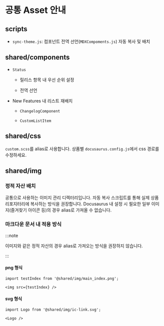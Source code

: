 
# 공통 Asset 안내 

## scripts

* `sync-theme.js`: 컴포넌트 전역 선언(`MDXCompoments.js`) 자동 복사 및 배치

## shared/components

* `Status`

    * 릴리스 항목 내 우선 순위 설정

    * 전역 선언

* New Features 내 리스트 재배치

    * `ChangelogComponent`

    * `CustomListItem`

## shared/css

`custom.scss`를 alias로 사용합니다. 상품별 `docusaurus.config.js`에서 css 경로를 수정하세요. 

## shared/img

### 정적 자산 배치 

공통으로 사용하는 이미지 관리 디렉터리입니다. 자동 복사 스크립트를 통해 실제 상품 리포지터리에 복사하는 방식을 권장합니다. Docusaurus 내 설정 시 필요한 일부 이미지(즐겨찾기 아이콘 등)의 경우 alias로 가져올 수 없습니다. 

### 마크다운 문서 내 적용 방식

:::note

이미지와 같은 정적 자산의 경우 alias로 가져오는 방식을 권장하지 않습니다.

:::

#### png 형식

```
import testIndex from '@shared/img/main_index.png';

<img src={testIndex} />
```

#### svg 형식

```
import Logo from '@shared/img/ic-link.svg';

<Logo />
```
